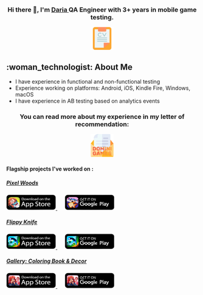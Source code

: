 <h3 align="center">Hi there 👋, I'm <a href="mailto:dariaivanova0002@gmail.com">Daria </a> QA Engineer with 3+ years in mobile game testing.</h3>

<p align="center">
  <a href="">
    <img src="https://github.com/Numilou/images/blob/main/icon-cv.png" alt="CV" width="60" height="60"/>
  </a>
</p>

<h2>:woman_technologist: About Me</h2>

+ I have experience in functional and non-functional testing 
+ Experience working on platforms: Android, iOS, Kindle Fire, Windows, macOS
+ I have experience in AB testing based on analytics events


<h3 align="center">You can read more about my experience in my letter of recommendation:</h3>

<p align="center">
  <a href="https://drive.google.com/file/d/1gHYBztBoc4YdY7ZxcsnrG2A5cCiFf08-/view?usp=share_link">
    <img src="https://github.com/Numilou/images/blob/main/icon-recommendation-letter-DG.png" alt="Recommendation Letter" width="60" height="60"/>
  </a>
</p>

<h4 align="left">Flagship projects I've worked on :</h4>


##### [**_Pixel Woods_**](https://youtu.be/1vJwc2fuKR0?si=qvYOSo9wMtl3rrqT)

<p align="left">
  <a href="https://apps.apple.com/ru/app/pixelwoods-%D0%BA%D0%B0%D1%80%D1%82%D0%B8%D0%BD%D0%B0-%D0%BF%D0%BE-%D0%BD%D0%BE%D0%BC%D0%B5%D1%80%D0%B0%D0%BC/id1541658506" style="margin-right: 20px;">
    <img src="https://github.com/Numilou/images/blob/main/PixelWoodsAS.png" alt="iOS Game" width="130" height="40"/>
  </a>
  <a href="https://play.google.com/store/apps/details?id=com.beresnevgames.pixelgallery&hl=en_US&pli=1">
    <img src="https://github.com/Numilou/images/blob/main/PixelWoodsGP.png" alt="Android Game" width="130" height="40"/>
  </a>
</p>

##### [**_Flippy Knife_**](https://www.youtube.com/watch?v=vwa9kBuQzfw)

<p align="left">
  <a href="https://apps.apple.com/ru/app/flippy-knife/id1208359453" style="margin-right: 20px;">
    <img src="https://github.com/Numilou/images/blob/main/FlippyKnifeAS.png" alt="iOS Game" width="130" height="40"/>
  </a>
  <a href="https://play.google.com/store/apps/details?id=com.BeresnevGames.Knife&hl=en">
    <img src="https://github.com/Numilou/images/blob/main/FlippyKnifeGP.png" alt="Android Game" width="130" height="40"/>
  </a>
</p>

##### [**_Gallery: Coloring Book & Decor_**](https://youtu.be/6DWDo5Sr43c?si=APQsSbDiUqP6BD9h)

<p align="left">
  <a href="https://apps.apple.com/in/app/gallery-coloring-book-decor/id1456596043" style="margin-right: 20px;">
    <img src="https://github.com/Numilou/images/blob/main/GalleryAS.png" alt="iOS Game" width="130" height="40"/>
  </a>
  <a href="https://play.google.com/store/apps/details?id=com.beresnevgames.gallerycoloringbook&hl=de_AT">
    <img src="https://github.com/Numilou/images/blob/main/GalleryGp.png" alt="Android Game" width="130" height="40"/>
  </a>
</p>


<!--
<h4>Socials</h4>

<a href="https://www.linkedin.com/in/darya-ivanova-404a87258/" target="_blank" rel="noreferrer">
  <img src="https://github.com/Numilou/images/blob/main/icon-linkedin.png" alt="LinkedIn Profile" width="25" height="27" />
</a>
-->


